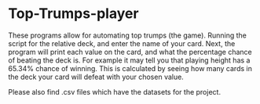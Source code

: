 # Top-Trumps-player
These programs allow for automating top trumps (the game).
Running the script for the relative deck, and enter the name of your card.
Next, the program will print each value on the card, and what the percentage chance of beating the deck is.
For example it may tell you that playing height has a 65.34% chance of winning.
This is calculated by seeing how many cards in the deck your card will defeat with your chosen value.

Please also find .csv files which have the datasets for the project.
